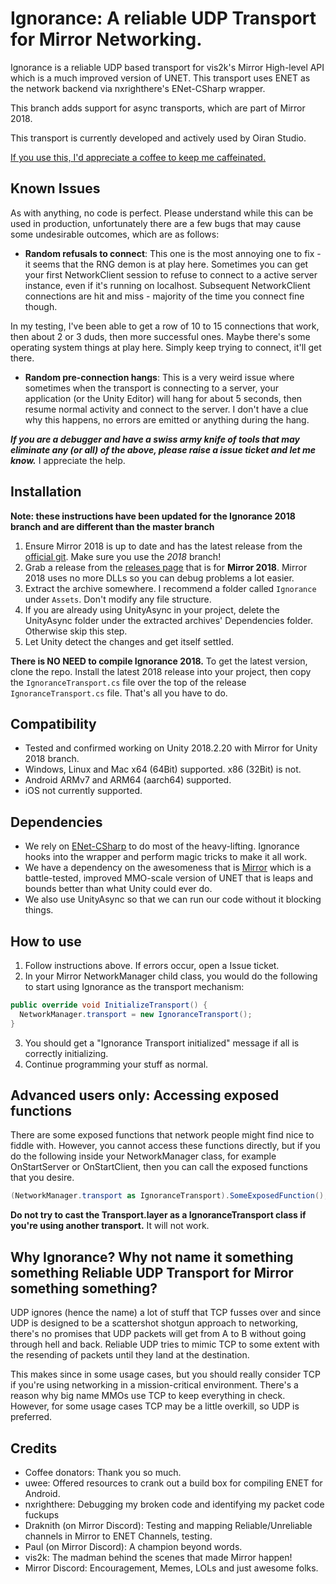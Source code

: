 # Ignorance: A reliable UDP Transport for Mirror Networking.
Ignorance is a reliable UDP based transport for vis2k's Mirror High-level API which is a much improved version of UNET. 
This transport uses ENET as the network backend via nxrighthere's ENet-CSharp wrapper.

This branch adds support for async transports, which are part of Mirror 2018.

This transport is currently developed and actively used by Oiran Studio.

[If you use this, I'd appreciate a coffee to keep me caffeinated.](https://ko-fi.com/coburn)

## Known Issues
As with anything, no code is perfect. Please understand while this can be used in production, unfortunately there are a few bugs that may cause some undesirable outcomes, which are as follows:

- **Random refusals to connect**: This one is the most annoying one to fix - it seems that the RNG demon is at play here. Sometimes you can get your first NetworkClient session to refuse to connect to a active server instance, even if it's running on localhost. Subsequent NetworkClient connections are hit and miss - majority of the time you connect fine though.

In my testing, I've been able to get a row of 10 to 15 connections that work, then about 2 or 3 duds, then more successful ones. Maybe there's some operating system things at play here. Simply keep trying to connect, it'll get there.

- **Random pre-connection hangs**: This is a very weird issue where sometimes when the transport is connecting to a server, your application (or the Unity Editor) will hang for about 5 seconds, then resume normal activity and connect to the server. I don't have a clue why this happens, no errors are emitted or anything during the hang.

***If you are a debugger and have a swiss army knife of tools that may eliminate any (or all) of the above, please raise a issue ticket and let me know.*** I appreciate the help.

## Installation
**Note: these instructions have been updated for the Ignorance 2018 branch and are different than the master branch**
1. Ensure Mirror 2018 is up to date and has the latest release from the [official git](https://github.com/vis2k/Mirror). Make sure you use the *2018* branch!
1. Grab a release from the [releases page](https://github.com/SoftwareGuy/Ignorance/releases) that is for **Mirror 2018**. Mirror 2018 uses no more DLLs so you can debug problems a lot easier.
2. Extract the archive somewhere. I recommend a folder called `Ignorance` under `Assets`. Don't modify any file structure.
3. If you are already using UnityAsync in your project, delete the UnityAsync folder under the extracted archives' Dependencies folder. Otherwise skip this step.
4. Let Unity detect the changes and get itself settled.

**There is NO NEED to compile Ignorance 2018.** To get the latest version, clone the repo. Install the latest 2018 release into your project, then copy the `IgnoranceTransport.cs` file over the top of the release `IgnoranceTransport.cs` file. That's all you have to do.

## Compatibility
- Tested and confirmed working on Unity 2018.2.20 with Mirror for Unity 2018 branch.
- Windows, Linux and Mac x64 (64Bit) supported. x86 (32Bit) is not.
- Android ARMv7 and ARM64 (aarch64) supported.
- iOS not currently supported.

## Dependencies
- We rely on [ENet-CSharp](https://github.com/nxrighthere/ENet-CSharp) to do most of the heavy-lifting. Ignorance hooks into the wrapper and perform magic tricks to make it all work.
- We have a dependency on the awesomeness that is [Mirror](https://github.com/vis2k/Mirror) which is a battle-tested, improved MMO-scale version of UNET that is leaps and bounds better than what Unity could ever do. 
- We also use UnityAsync so that we can run our code without it blocking things.

## How to use
1. Follow instructions above. If errors occur, open a Issue ticket.
2. In your Mirror NetworkManager child class, you would do the following to start using Ignorance as the transport mechanism:
```csharp
public override void InitializeTransport() {
  NetworkManager.transport = new IgnoranceTransport();
}
```
3. You should get a "Ignorance Transport initialized" message if all is correctly initializing.
4. Continue programming your stuff as normal.

## Advanced users only: Accessing exposed functions
There are some exposed functions that network people might find nice to fiddle with.
However, you cannot access these functions directly, but if you do the following inside your NetworkManager class, for example OnStartServer or OnStartClient, then you can call the exposed functions that you desire.

```csharp
(NetworkManager.transport as IgnoranceTransport).SomeExposedFunction();
```

**Do not try to cast the Transport.layer as a IgnoranceTransport class if you're using another transport.** It will not work.

## Why Ignorance? Why not name it something something Reliable UDP Transport for Mirror something something?
UDP ignores (hence the name) a lot of stuff that TCP fusses over and since UDP is designed to be a scattershot shotgun approach to networking, there's no promises that UDP packets will get from A to B without going through hell and back. Reliable UDP tries to mimic TCP to some extent with the resending of packets until they land at the destination.

This makes since in some usage cases, but you should really consider TCP if you're using networking in a mission-critical environment. There's a reason why big name MMOs use TCP to keep everything in check. However, for some usage cases TCP may be a little overkill, so UDP is preferred.

## Credits
- Coffee donators: Thank you so much.
- uwee: Offered resources to crank out a build box for compiling ENET for Android.
- nxrighthere: Debugging my broken code and identifying my packet code fuckups
- Draknith (on Mirror Discord): Testing and mapping Reliable/Unreliable channels in Mirror to ENET Channels, testing.
- Paul (on Mirror Discord): A champion beyond words.
- vis2k: The madman behind the scenes that made Mirror happen!
- Mirror Discord: Encouragement, Memes, LOLs and just awesome folks.
